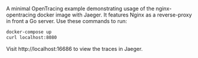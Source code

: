 A minimal OpenTracing example demonstrating usage of the nginx-opentracing
docker image with Jaeger. It features Nginx as a reverse-proxy in front a Go
server. Use these commands to run:
```bash
docker-compose up
curl localhost:8080
```
Visit http://localhost:16686 to view the traces in Jaeger.
